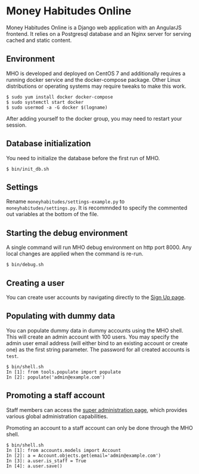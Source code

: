 # Money Habitudes Online

Money Habitudes Online is a Django web application with an AngularJS frontend. It relies on a Postgresql database and an Nginx server for serving cached and static content.

## Environment

MHO is developed and deployed on CentOS 7 and additionally requires a running docker service and the docker-compose package. Other Linux distributions or operating systems may require tweaks to make this work.

```
$ sudo yum install docker docker-compose
$ sudo systemctl start docker
$ sudo usermod -a -G docker $(logname)
```

After adding yourself to the docker group, you may need to restart your session.

## Database initialization

You need to initialize the database before the first run of MHO.

```
$ bin/init_db.sh
```

## Settings

Rename `moneyhabitudes/settings-example.py` to `moneyhabitudes/settings.py`. It is recommnded to specify the commented out variables at the bottom of the file.

## Starting the debug environment

A single command will run MHO debug environment on http port 8000. Any local changes are applied when the command is re-run.

```
$ bin/debug.sh
```

## Creating a user

You can create user accounts by navigating directly to the [Sign Up page](http://localhost:8000/#/signup).

## Populating with dummy data

You can populate dummy data in dummy accounts using the MHO shell. This will create an admin account with 100 users. You may specify the admin user email address (will either bind to an existing account or create one) as the first string parameter. The password for all created accounts is `test`.

```
$ bin/shell.sh
In [1]: from tools.populate import populate
In [2]: populate('admin@example.com')
```

## Promoting a staff account

Staff members can access the [super administration page](http://localhost:8000/admin/), which provides various global administration capabilities.

Promoting an account to a staff account can only be done through the MHO shell.

```
$ bin/shell.sh
In [1]: from accounts.models import Account
In [2]: a = Account.objects.get(email='admin@example.com')
In [3]: a.user.is_staff = True
In [4]: a.user.save()
```
